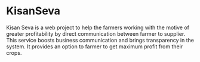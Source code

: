 # KisanSeva

Kisan Seva is a web project to help the farmers working with the motive of greater profitability by direct communication between farmer to supplier. This service boosts business communication and brings transparency in the system. It provides an option to farmer to get maximum profit from their crops.
